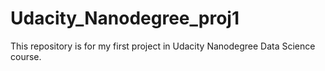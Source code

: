 # Udacity_Nanodegree_proj1
This repository is for my first project in Udacity Nanodegree Data Science course.

